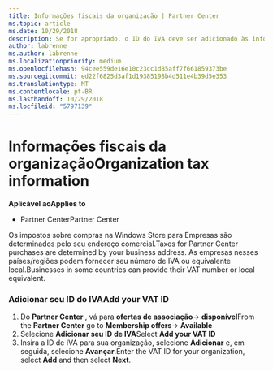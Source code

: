```yaml
---
title: Informações fiscais da organização | Partner Center
ms.topic: article
ms.date: 10/29/2018
description: Se for apropriado, o ID do IVA deve ser adicionado às informações da sua organização
author: labrenne
ms.author: labrenne
ms.localizationpriority: medium
ms.openlocfilehash: 94cee559de16e10c23cc1d85aff7f661859373be
ms.sourcegitcommit: ed22f6825d3af1d19385198b4d511e4b39d5e353
ms.translationtype: MT
ms.contentlocale: pt-BR
ms.lasthandoff: 10/29/2018
ms.locfileid: "5797139"
---
```

# <a name="organization-tax-information"></a><span data-ttu-id="2c71a-103">Informações fiscais da organização</span><span class="sxs-lookup"><span data-stu-id="2c71a-103">Organization tax information</span></span>

**<span data-ttu-id="2c71a-104">Aplicável ao</span><span class="sxs-lookup"><span data-stu-id="2c71a-104">Applies to</span></span>**

-  <span data-ttu-id="2c71a-105">Partner Center</span><span class="sxs-lookup"><span data-stu-id="2c71a-105">Partner Center</span></span>

<span data-ttu-id="2c71a-106">Os impostos sobre compras na Windows Store para Empresas são determinados pelo seu endereço comercial.</span><span class="sxs-lookup"><span data-stu-id="2c71a-106">Taxes for Partner Center purchases are determined by your business address.</span></span> <span data-ttu-id="2c71a-107">As empresas nesses países/regiões podem fornecer seu número de IVA ou equivalente local.</span><span class="sxs-lookup"><span data-stu-id="2c71a-107">Businesses in some countries can provide their VAT number or local equivalent.</span></span>

### <a name="add-your-vat-id"></a><span data-ttu-id="2c71a-108">Adicionar seu ID do IVA</span><span class="sxs-lookup"><span data-stu-id="2c71a-108">Add your VAT ID</span></span>

1.  <span data-ttu-id="2c71a-109">Do **Partner Center** , vá para **ofertas de associação**-> **disponível**</span><span class="sxs-lookup"><span data-stu-id="2c71a-109">From the **Partner Center** go to **Membership offers**-> **Available**</span></span>
2.  <span data-ttu-id="2c71a-110">Selecione **Adicionar seu ID de IVA**</span><span class="sxs-lookup"><span data-stu-id="2c71a-110">Select **Add your VAT ID**</span></span>
3.  <span data-ttu-id="2c71a-111">Insira a ID de IVA para sua organização, selecione **Adicionar** e, em seguida, selecione **Avançar**.</span><span class="sxs-lookup"><span data-stu-id="2c71a-111">Enter the VAT ID for your organization, select **Add** and then select **Next**.</span></span>





 



